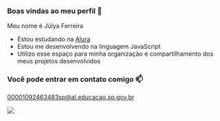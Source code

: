 ### Boas vindas ao meu perfil 💮

Meu nome é Júlya Ferreira

- Estou estudando na [Alura](https://www.alura.com.br)
- Estou me desenvolvendo na linguagem JavaScript
- Utilizo esse espaço para minha organização e compartilhamento dos meus projetos desenvolvidos

### Você pode entrar em contato comigo 📫

00001092463483sp@al.educacao.sp.gov.br

![](https://media1.tenor.com/m/PuYEn5fYeeAAAAAC/black-clover-black-clover-movie.gif)
